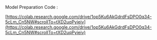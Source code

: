 Model Preparation Code :

[https://colab.research.google.com/drive/1op5Ku6AkGdrdFsDPO0q34-5cLm_Cn5NW#scrollTo=tXD2uqPyieiv](https://colab.research.google.com/drive/1op5Ku6AkGdrdFsDPO0q34-5cLm_Cn5NW#scrollTo=tXD2uqPyieiv)
